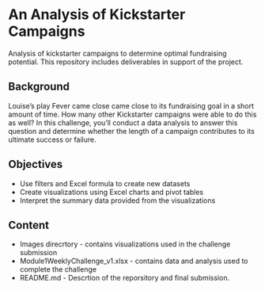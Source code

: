 # An Analysis of Kickstarter Campaigns
Analysis of kickstarter campaigns to determine optimal fundraising potential. This repository includes deliverables in support of the project.

## Background
Louise’s play Fever came close came close to its fundraising goal in a short amount of time. How many other Kickstarter campaigns were able to do this as well? In this challenge, you’ll conduct a data analysis to answer this question and determine whether the length of a campaign contributes to its ultimate success or failure.

## Objectives

* Use filters and Excel formula to create new datasets
* Create visualizations using Excel charts and pivot tables
* Interpret the summary data provided from the visualizations

## Content
* Images direcrtory - contains visualizations used in the challenge submission
* Module1WeeklyChallenge_v1.xlsx - contains data and analysis used to complete the challenge
* README.md - Descrtion of the reporsitory and final submission.
